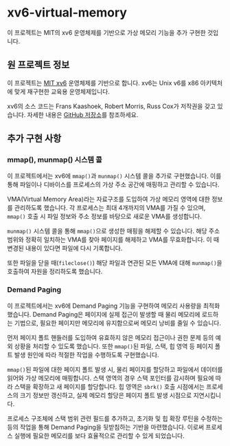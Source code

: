 # xv6-virtual-memory

이 프로젝트는 MIT의 xv6 운영체제를 기반으로 가상 메모리 기능을 추가 구현한 것입니다. 

## 원 프로젝트 정보

이 프로젝트는 [MIT xv6](https://pdos.csail.mit.edu/6.828/2022/xv6.html) 운영체제를 기반으로 합니다. xv6는 Unix v6를 x86 아키텍처에 맞게 재구현한 교육용 운영체제입니다. 

xv6의 소스 코드는 Frans Kaashoek, Robert Morris, Russ Cox가 저작권을 갖고 있습니다. 자세한 내용은 [GitHub 저장소](https://github.com/mit-pdos/xv6-riscv)를 참조하세요.

## 추가 구현 사항

### mmap(), munmap() 시스템 콜

이 프로젝트에서는 xv6에 `mmap()`과 `munmap()` 시스템 콜을 추가로 구현했습니다. 이를 통해 파일이나 디바이스를 프로세스의 가상 주소 공간에 매핑하고 관리할 수 있습니다.

VMA(Virtual Memory Area)라는 자료구조를 도입하여 가상 메모리 영역에 대한 정보를 관리하도록 했습니다. 각 프로세스는 최대 4개까지의 VMA를 가질 수 있으며, `mmap()` 호출 시 파일 정보와 주소 정보를 바탕으로 새로운 VMA를 생성합니다.

`munmap()` 시스템 콜을 통해 `mmap()`으로 생성한 매핑을 해제할 수 있습니다. 해당 주소 범위와 정확히 일치하는 VMA를 찾아 페이지를 해제하고 VMA를 무효화합니다. 이 때 변경된 내용이 있다면 파일에 다시 기록합니다.

또한 파일을 닫을 때(`fileclose()`) 해당 파일과 연관된 모든 VMA에 대해 `munmap()`을 호출하여 자원을 정리하도록 했습니다.

### Demand Paging

이 프로젝트에서는 xv6에 Demand Paging 기능을 구현하여 메모리 사용량을 최적화했습니다. Demand Paging은 페이지에 실제 접근이 발생할 때 물리 메모리에 로드하는 기법으로, 필요한 페이지만 메모리에 유지함으로써 메모리 낭비를 줄일 수 있습니다.

먼저 페이지 폴트 핸들러를 도입하여 유효하지 않은 메모리 접근이나 권한 문제 등의 예외 상황을 처리할 수 있도록 했습니다. 또한 `mmap()`된 파일, 스택, 힙 영역 등 페이지 폴트 발생 원인에 따라 적절한 작업을 수행하도록 구현했습니다.

`mmap()`된 파일에 대한 페이지 폴트 발생 시, 물리 페이지를 할당하고 파일에서 데이터를 읽어와 가상 메모리에 매핑합니다. 스택 영역의 경우 스택 포인터를 감시하며 필요에 따라 스택을 확장하고 새 페이지를 할당합니다. 힙 영역은 `sbrk()` 호출 시점에서는 프로세스의 크기 정보만 갱신하고, 실제 메모리 할당은 페이지 폴트 발생 시점으로 지연시킵니다.

프로세스 구조체에 스택 범위 관련 필드를 추가하고, 초기화 및 힙 확장 루틴을 수정하는 등의 작업을 통해 Demand Paging을 뒷받침하는 기반을 마련했습니다. 이로써 프로세스 실행에 필요한 메모리를 보다 효율적으로 관리할 수 있게 되었습니다.
